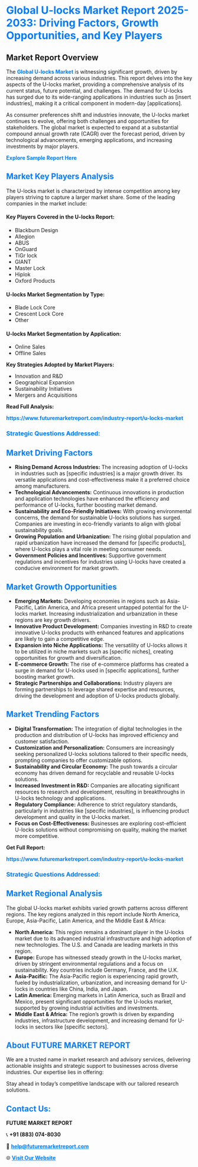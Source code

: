 <h1 style="color: #007BFF;">Global U-locks Market Report 2025-2033: Driving Factors, Growth Opportunities, and Key Players</h1>

<section id="overview">
<h2>Market Report Overview</h2>
<p>The <a href="https://www.futuremarketreport.com/industry-report/u-locks-market" style="color: #007BFF; text-decoration: none;"><strong>Global U-locks Market</strong></a> is witnessing significant growth, driven by increasing demand across various industries. This report delves into the key aspects of the U-locks market, providing a comprehensive analysis of its current status, future potential, and challenges. The demand for U-locks has surged due to its wide-ranging applications in industries such as [insert industries], making it a critical component in modern-day [applications].</p>
<p>As consumer preferences shift and industries innovate, the U-locks market continues to evolve, offering both challenges and opportunities for stakeholders. The global market is expected to expand at a substantial compound annual growth rate (CAGR) over the forecast period, driven by technological advancements, emerging applications, and increasing investments by major players.</p>
</section>

<section id="overview">
<p><a href="https://www.futuremarketreport.com/request-sample/reportId=60891" style="color: #007BFF; text-decoration: none;"><strong>Explore Sample Report Here</strong></a></p>
</section>

<section id="key-players">
<h2 style="color: #007BFF;">Market Key Players Analysis</h2>
<p>The U-locks market is characterized by intense competition among key players striving to capture a larger market share. Some of the leading companies in the market include:</p>
<h4>Key Players Covered in the U-locks Report:</h4>
<ul><li>Blackburn Design</li><li>Allegion</li><li>ABUS</li><li>OnGuard</li><li>TiGr lock</li><li>GIANT</li><li>Master Lock</li><li>Hiplok</li><li>Oxford Products</li></ul>
<h4>U-locks Market Segmentation by Type:</h4>
<ul><li>Blade Lock Core</li><li>Crescent Lock Core</li><li>Other</li></ul>

<h4>U-locks Market Segmentation by Application:</h4>
<ul><li>Online Sales</li><li>Offline Sales</li></ul>
<p><strong>Key Strategies Adopted by Market Players:</strong></p>
<ul>
<li>Innovation and R&D</li>
<li>Geographical Expansion</li>
<li>Sustainability Initiatives</li>
<li>Mergers and Acquisitions</li>
</ul>
</section>

<section>
<p><strong>Read Full Analysis: </strong></p><a href="https://www.futuremarketreport.com/industry-report/u-locks-market" style="color: #007BFF; text-decoration: none;"><strong>https://www.futuremarketreport.com/industry-report/u-locks-market</strong></a>
<h3 style="color: #007BFF;">Strategic Questions Addressed:</h3>
</section>

<section id="driving-factors">
<h2 style="color: #007BFF;">Market Driving Factors</h2>
<ul>
<li><strong>Rising Demand Across Industries:</strong> The increasing adoption of U-locks in industries such as [specific industries] is a major growth driver. Its versatile applications and cost-effectiveness make it a preferred choice among manufacturers.</li>
<li><strong>Technological Advancements:</strong> Continuous innovations in production and application technologies have enhanced the efficiency and performance of U-locks, further boosting market demand.</li>
<li><strong>Sustainability and Eco-Friendly Initiatives:</strong> With growing environmental concerns, the demand for sustainable U-locks solutions has surged. Companies are investing in eco-friendly variants to align with global sustainability goals.</li>
<li><strong>Growing Population and Urbanization:</strong> The rising global population and rapid urbanization have increased the demand for [specific products], where U-locks plays a vital role in meeting consumer needs.</li>
<li><strong>Government Policies and Incentives:</strong> Supportive government regulations and incentives for industries using U-locks have created a conducive environment for market growth.</li>
</ul>
</section>

<section id="growth-opportunities">
<h2 style="color: #007BFF;">Market Growth Opportunities</h2>
<ul>
<li><strong>Emerging Markets:</strong> Developing economies in regions such as Asia-Pacific, Latin America, and Africa present untapped potential for the U-locks market. Increasing industrialization and urbanization in these regions are key growth drivers.</li>
<li><strong>Innovative Product Development:</strong> Companies investing in R&D to create innovative U-locks products with enhanced features and applications are likely to gain a competitive edge.</li>
<li><strong>Expansion into Niche Applications:</strong> The versatility of U-locks allows it to be utilized in niche markets such as [specific niches], creating opportunities for growth and diversification.</li>
<li><strong>E-commerce Growth:</strong> The rise of e-commerce platforms has created a surge in demand for U-locks used in [specific applications], further boosting market growth.</li>
<li><strong>Strategic Partnerships and Collaborations:</strong> Industry players are forming partnerships to leverage shared expertise and resources, driving the development and adoption of U-locks products globally.</li>
</ul>
</section>

<section id="trending-factors">
<h2 style="color: #007BFF;">Market Trending Factors</h2>
<ul>
<li><strong>Digital Transformation:</strong> The integration of digital technologies in the production and distribution of U-locks has improved efficiency and customer satisfaction.</li>
<li><strong>Customization and Personalization:</strong> Consumers are increasingly seeking personalized U-locks solutions tailored to their specific needs, prompting companies to offer customizable options.</li>
<li><strong>Sustainability and Circular Economy:</strong> The push towards a circular economy has driven demand for recyclable and reusable U-locks solutions.</li>
<li><strong>Increased Investment in R&D:</strong> Companies are allocating significant resources to research and development, resulting in breakthroughs in U-locks technology and applications.</li>
<li><strong>Regulatory Compliance:</strong> Adherence to strict regulatory standards, particularly in industries like [specific industries], is influencing product development and quality in the U-locks market.</li>
<li><strong>Focus on Cost-Effectiveness:</strong> Businesses are exploring cost-efficient U-locks solutions without compromising on quality, making the market more competitive.</li>
</ul>
</section>

<section>
<p><strong>Get Full Report: </strong></p><a href="https://www.futuremarketreport.com/industry-report/u-locks-market" style="color: #007BFF; text-decoration: none;"><strong>https://www.futuremarketreport.com/industry-report/u-locks-market</strong></a>
<h3 style="color: #007BFF;">Strategic Questions Addressed:</h3>
</section>


<section id="regional-analysis">
<h2 style="color: #007BFF;">Market Regional Analysis</h2>
<p>The global U-locks market exhibits varied growth patterns across different regions. The key regions analyzed in this report include North America, Europe, Asia-Pacific, Latin America, and the Middle East & Africa:</p>
<ul>
<li><strong>North America:</strong> This region remains a dominant player in the U-locks market due to its advanced industrial infrastructure and high adoption of new technologies. The U.S. and Canada are leading markets in this region.</li>
<li><strong>Europe:</strong> Europe has witnessed steady growth in the U-locks market, driven by stringent environmental regulations and a focus on sustainability. Key countries include Germany, France, and the U.K.</li>
<li><strong>Asia-Pacific:</strong> The Asia-Pacific region is experiencing rapid growth, fueled by industrialization, urbanization, and increasing demand for U-locks in countries like China, India, and Japan.</li>
<li><strong>Latin America:</strong> Emerging markets in Latin America, such as Brazil and Mexico, present significant opportunities for the U-locks market, supported by growing industrial activities and investments.</li>
<li><strong>Middle East & Africa:</strong> The region’s growth is driven by expanding industries, infrastructure development, and increasing demand for U-locks in sectors like [specific sectors].</li>
</ul>
</section>

<footer>
<h2 style="color: #007BFF;">About FUTURE MARKET REPORT</h2>
<p>We are a trusted name in market research and advisory services, delivering actionable insights and strategic support to businesses across diverse industries. Our expertise lies in offering:</p>

<p>Stay ahead in today’s competitive landscape with our tailored research solutions.</p>

<h2 style="color: #007BFF;">Contact Us:</h2>
<p><strong>FUTURE MARKET REPORT</strong></p>
<p>📞 <strong>+91 (883) 074-8030</strong></p>
<p>📧 <strong><a href="mailto:help@futuremarketreport.com" style="color: #007BFF;">help@futuremarketreport.com</a></strong></p>
<p>🌐 <strong><a href="https://www.futuremarketreport.com/" style="color: #007BFF;">Visit Our Website</a></strong></p>
</footer>